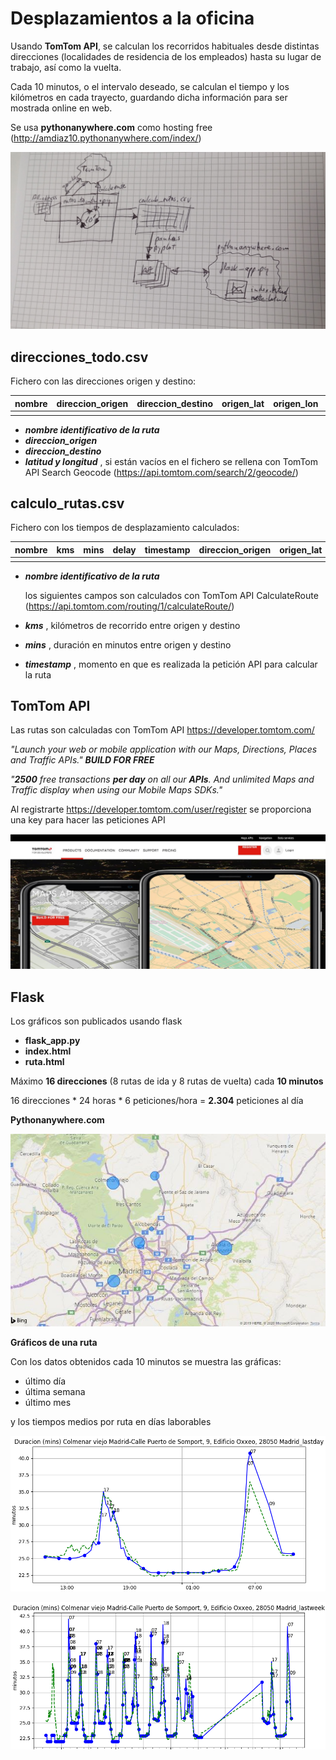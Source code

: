 # Desplazamientos a la oficina

Usando **TomTom API**, se calculan los recorridos habituales desde distintas direcciones (localidades de residencia de los empleados) hasta su lugar de trabajo, así como la vuelta.

Cada 10 minutos, o el intervalo deseado, se calculan el tiempo y los kilómetros en cada trayecto, guardando dicha información para ser mostrada online en web.

Se usa **pythonanywhere.com** como hosting free (http://amdiaz10.pythonanywhere.com/index/)

![rutaTomtomOficina](rutaTomtomOficina.jpg)



## direcciones_todo.csv

Fichero con las direcciones origen y destino:

| nombre | direccion_origen | direccion_destino | origen_lat | origen_lon | destino_lat | destino_lon |
| ------ | ---------------- | ----------------- | ---------- | ---------- | ----------- | :---------- |
|        |                  |                   |            |            |             |             |

- ***nombre identificativo de la ruta***
- ***direccion_origen***
- ***direccion_destino***
- ***latitud y longitud*** , si están vacíos en el fichero se rellena con TomTom API Search Geocode (https://api.tomtom.com/search/2/geocode/)



## calculo_rutas.csv

Fichero con los tiempos de desplazamiento calculados:

| nombre | kms  | mins | delay | timestamp | direccion_origen | origen_lat | origen_lon | direccion_destino | destino_lat | destino_lon |
| ------ | ---- | ---- | ----- | --------- | ---------------- | ---------- | ---------- | ----------------- | ----------- | ----------- |
|        |      |      |       |           |                  |            |            |                   |             |             |

- ***nombre identificativo de la ruta***

  los siguientes campos son calculados con TomTom API CalculateRoute (https://api.tomtom.com/routing/1/calculateRoute/)

- ***kms*** , kilómetros de recorrido entre origen y destino

- ***mins*** , duración en minutos entre origen y destino

- ***timestamp*** , momento en que es realizada la petición API para calcular la ruta



## TomTom API

Las rutas son calculadas con TomTom API https://developer.tomtom.com/

*"Launch your web or mobile application with our Maps, Directions, Places and Traffic APIs."* ***BUILD FOR FREE***

*"**2500** free transactions **per day** on all our **APIs**. And unlimited Maps and Traffic display when using our Mobile Maps SDKs."*

Al registrarte https://developer.tomtom.com/user/register se proporciona una key para hacer las peticiones API

![CaptureTomTomAPI](CaptureTomTomAPI.JPG)



## Flask

Los gráficos son publicados usando flask

- **flask_app.py**
- **index.html**
- **ruta.html**



Máximo **16 direcciones** (8 rutas de ida y 8 rutas de vuelta) cada **10 minutos**

16 direcciones * 24 horas * 6 peticiones/hora = **2.304** peticiones al día



**Pythonanywhere.com**

![mapa](mapa.png)



**Gráficos de una ruta**

Con los datos obtenidos cada 10 minutos se muestra las gráficas:

- último día
- última semana
- último mes

y los tiempos medios por ruta en días laborables

![image_day](image_day.png)

![image_week](image_week.png)



